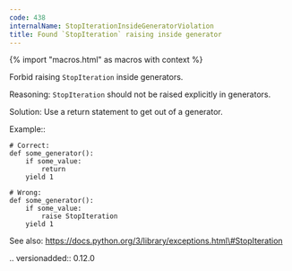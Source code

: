 ```yaml
---
code: 438
internalName: StopIterationInsideGeneratorViolation
title: Found `StopIteration` raising inside generator
---
```


{% import "macros.html" as macros with context %}

Forbid raising `StopIteration` inside generators.

Reasoning: `StopIteration` should not be raised explicitly in
generators.

Solution: Use a return statement to get out of a generator.

Example::

    # Correct:
    def some_generator():
        if some_value:
            return
        yield 1
    
    # Wrong:
    def some_generator():
        if some_value:
            raise StopIteration
        yield 1

See also:
https://docs.python.org/3/library/exceptions.html\#StopIteration

.. versionadded:: 0.12.0
